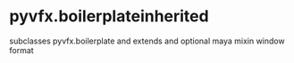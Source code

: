 # pyvfx.boilerplateinherited
subclasses pyvfx.boilerplate and extends and optional maya mixin window format
